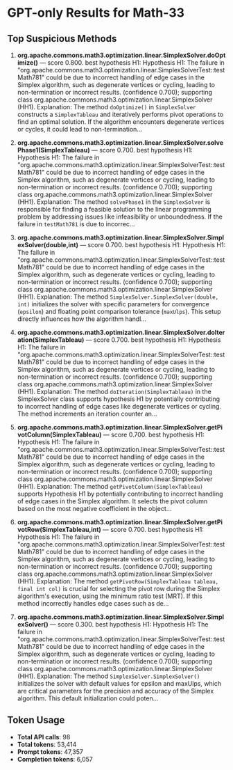 # GPT-only Results for Math-33

## Top Suspicious Methods

1. **org.apache.commons.math3.optimization.linear.SimplexSolver.doOptimize()** — score 0.800. best hypothesis H1: Hypothesis H1: The failure in "org.apache.commons.math3.optimization.linear.SimplexSolverTest::testMath781" could be due to incorrect handling of edge cases in the Simplex algorithm, such as degenerate vertices or cycling, leading to non-termination or incorrect results. (confidence 0.700); supporting class org.apache.commons.math3.optimization.linear.SimplexSolver (HH1).
    Explanation: The method `doOptimize()` in `SimplexSolver` constructs a `SimplexTableau` and iteratively performs pivot operations to find an optimal solution. If the algorithm encounters degenerate vertices or cycles, it could lead to non-termination...

2. **org.apache.commons.math3.optimization.linear.SimplexSolver.solvePhase1(SimplexTableau)** — score 0.700. best hypothesis H1: Hypothesis H1: The failure in "org.apache.commons.math3.optimization.linear.SimplexSolverTest::testMath781" could be due to incorrect handling of edge cases in the Simplex algorithm, such as degenerate vertices or cycling, leading to non-termination or incorrect results. (confidence 0.700); supporting class org.apache.commons.math3.optimization.linear.SimplexSolver (HH1).
    Explanation: The method `solvePhase1` in the `SimplexSolver` is responsible for finding a feasible solution to the linear programming problem by addressing issues like infeasibility or unboundedness. If the failure in `testMath781` is due to incorrec...

3. **org.apache.commons.math3.optimization.linear.SimplexSolver.SimplexSolver(double,int)** — score 0.700. best hypothesis H1: Hypothesis H1: The failure in "org.apache.commons.math3.optimization.linear.SimplexSolverTest::testMath781" could be due to incorrect handling of edge cases in the Simplex algorithm, such as degenerate vertices or cycling, leading to non-termination or incorrect results. (confidence 0.700); supporting class org.apache.commons.math3.optimization.linear.SimplexSolver (HH1).
    Explanation: The method `SimplexSolver.SimplexSolver(double, int)` initializes the solver with specific parameters for convergence (`epsilon`) and floating point comparison tolerance (`maxUlps`). This setup directly influences how the algorithm handl...

4. **org.apache.commons.math3.optimization.linear.SimplexSolver.doIteration(SimplexTableau)** — score 0.700. best hypothesis H1: Hypothesis H1: The failure in "org.apache.commons.math3.optimization.linear.SimplexSolverTest::testMath781" could be due to incorrect handling of edge cases in the Simplex algorithm, such as degenerate vertices or cycling, leading to non-termination or incorrect results. (confidence 0.700); supporting class org.apache.commons.math3.optimization.linear.SimplexSolver (HH1).
    Explanation: The method `doIteration(SimplexTableau)` in the SimplexSolver class supports hypothesis H1 by potentially contributing to incorrect handling of edge cases like degenerate vertices or cycling. The method increments an iteration counter an...

5. **org.apache.commons.math3.optimization.linear.SimplexSolver.getPivotColumn(SimplexTableau)** — score 0.700. best hypothesis H1: Hypothesis H1: The failure in "org.apache.commons.math3.optimization.linear.SimplexSolverTest::testMath781" could be due to incorrect handling of edge cases in the Simplex algorithm, such as degenerate vertices or cycling, leading to non-termination or incorrect results. (confidence 0.700); supporting class org.apache.commons.math3.optimization.linear.SimplexSolver (HH1).
    Explanation: The method `getPivotColumn(SimplexTableau)` supports Hypothesis H1 by potentially contributing to incorrect handling of edge cases in the Simplex algorithm. It selects the pivot column based on the most negative coefficient in the object...

6. **org.apache.commons.math3.optimization.linear.SimplexSolver.getPivotRow(SimplexTableau,int)** — score 0.700. best hypothesis H1: Hypothesis H1: The failure in "org.apache.commons.math3.optimization.linear.SimplexSolverTest::testMath781" could be due to incorrect handling of edge cases in the Simplex algorithm, such as degenerate vertices or cycling, leading to non-termination or incorrect results. (confidence 0.700); supporting class org.apache.commons.math3.optimization.linear.SimplexSolver (HH1).
    Explanation: The method `getPivotRow(SimplexTableau tableau, final int col)` is crucial for selecting the pivot row during the Simplex algorithm's execution, using the minimum ratio test (MRT). If this method incorrectly handles edge cases such as de...

7. **org.apache.commons.math3.optimization.linear.SimplexSolver.SimplexSolver()** — score 0.300. best hypothesis H1: Hypothesis H1: The failure in "org.apache.commons.math3.optimization.linear.SimplexSolverTest::testMath781" could be due to incorrect handling of edge cases in the Simplex algorithm, such as degenerate vertices or cycling, leading to non-termination or incorrect results. (confidence 0.700); supporting class org.apache.commons.math3.optimization.linear.SimplexSolver (HH1).
    Explanation: The method `SimplexSolver.SimplexSolver()` initializes the solver with default values for epsilon and maxUlps, which are critical parameters for the precision and accuracy of the Simplex algorithm. This default initialization could poten...


## Token Usage

- **Total API calls**: 98
- **Total tokens**: 53,414
- **Prompt tokens**: 47,357
- **Completion tokens**: 6,057
